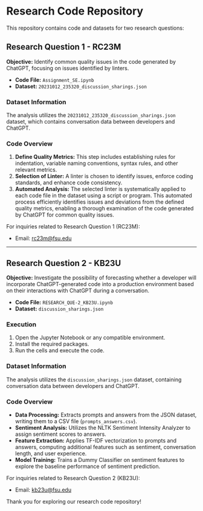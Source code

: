 # Research Code Repository

This repository contains code and datasets for two research questions:

## Research Question 1 - RC23M

**Objective:** Identify common quality issues in the code generated by ChatGPT, focusing on issues identified by linters.

- **Code File:** `Assignment_SE.ipynb`
- **Dataset:** `20231012_235320_discussion_sharings.json`

### Dataset Information

The analysis utilizes the `20231012_235320_discussion_sharings.json` dataset, which contains conversation data between developers and ChatGPT.

### Code Overview

1. **Define Quality Metrics:** This step includes establishing rules for indentation, variable naming conventions, syntax rules, and other relevant metrics.
2. **Selection of Linter:** A linter is chosen to identify issues, enforce coding standards, and enhance code consistency.
3. **Automated Analysis:** The selected linter is systematically applied to each code file in the dataset using a script or program. This automated process efficiently identifies issues and deviations from the defined quality metrics, enabling a thorough examination of the code generated by ChatGPT for common quality issues.

For inquiries related to Research Question 1 (RC23M):
- Email: [rc23m@fsu.edu](mailto:rc23m@fsu.edu)

---

## Research Question 2 - KB23U

**Objective:** Investigate the possibility of forecasting whether a developer will incorporate ChatGPT-generated code into a production environment based on their interactions with ChatGPT during a conversation.

- **Code File:** `RESEARCH_QUE-2_KB23U.ipynb`
- **Dataset:** `discussion_sharings.json`

### Execution

1. Open the Jupyter Notebook or any compatible environment.
2. Install the required packages.
3. Run the cells and execute the code.

### Dataset Information

The analysis utilizes the `discussion_sharings.json` dataset, containing conversation data between developers and ChatGPT.

### Code Overview

- **Data Processing:** Extracts prompts and answers from the JSON dataset, writing them to a CSV file (`prompts_answers.csv`).
- **Sentiment Analysis:** Utilizes the NLTK Sentiment Intensity Analyzer to assign sentiment scores to answers.
- **Feature Extraction:** Applies TF-IDF vectorization to prompts and answers, computing additional features such as sentiment, conversation length, and user experience.
- **Model Training:** Trains a Dummy Classifier on sentiment features to explore the baseline performance of sentiment prediction.

For inquiries related to Research Question 2 (KB23U):
- Email: [kb23u@fsu.edu](mailto:kb23u@fsu.edu)

Thank you for exploring our research code repository!
